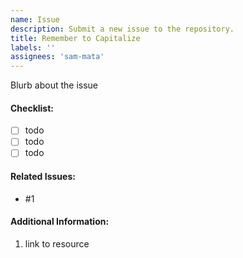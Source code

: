 ```yaml
---
name: Issue
description: Submit a new issue to the repository.
title: Remember to Capitalize
labels: ''
assignees: 'sam-mata'
---
```


Blurb about the issue

#### Checklist:
- [ ] todo
- [ ] todo
- [ ] todo

#### Related Issues:
- #1

#### Additional Information:
1. link to resource
